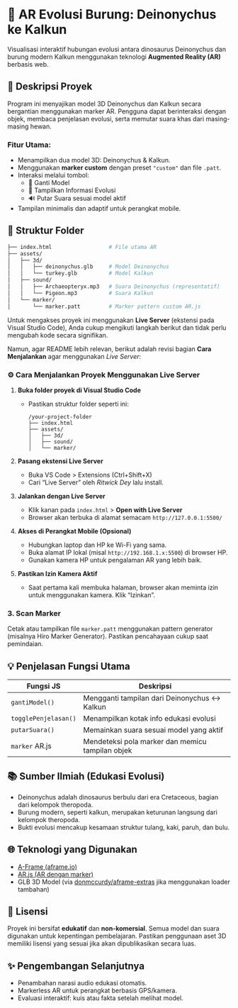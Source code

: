 
# 🦖 AR Evolusi Burung: Deinonychus ke Kalkun

Visualisasi interaktif hubungan evolusi antara dinosaurus Deinonychus dan burung modern Kalkun menggunakan teknologi **Augmented Reality (AR)** berbasis web.

## 📌 Deskripsi Proyek

Program ini menyajikan model 3D Deinonychus dan Kalkun secara bergantian menggunakan marker AR. Pengguna dapat berinteraksi dengan objek, membaca penjelasan evolusi, serta memutar suara khas dari masing-masing hewan.

### Fitur Utama:
- Menampilkan dua model 3D: Deinonychus & Kalkun.
- Menggunakan **marker custom** dengan preset `"custom"` dan file `.patt`.
- Interaksi melalui tombol:
  - 🔄 Ganti Model
  - 📜 Tampilkan Informasi Evolusi
  - 🔊 Putar Suara sesuai model aktif
- Tampilan minimalis dan adaptif untuk perangkat mobile.

## 📁 Struktur Folder

```bash
├── index.html                  # File utama AR
├── assets/
│   ├── 3d/
│   │   ├── deinonychus.glb     # Model Deinonychus
│   │   └── turkey.glb          # Model Kalkun
│   ├── sound/
│   │   ├── Archaeopteryx.mp3   # Suara Deinonychus (representatif)
│   │   └── Pigeon.mp3          # Suara Kalkun
│   └── marker/
│       └── marker.patt         # Marker pattern custom AR.js
```

Untuk mengakses proyek ini menggunakan **Live Server** (ekstensi pada Visual Studio Code), Anda cukup mengikuti langkah berikut dan tidak perlu mengubah kode secara signifikan.

Namun, agar README lebih relevan, berikut adalah revisi bagian **Cara Menjalankan** agar menggunakan *Live Server*:


### ⚙️ Cara Menjalankan Proyek Menggunakan Live Server

1. **Buka folder proyek di Visual Studio Code**

   * Pastikan struktur folder seperti ini:

     ```
     /your-project-folder
     ├── index.html
     ├── assets/
     │   ├── 3d/
     │   ├── sound/
     │   └── marker/
     ```

2. **Pasang ekstensi Live Server**

   * Buka VS Code > Extensions (Ctrl+Shift+X)
   * Cari “Live Server” oleh *Ritwick Dey* lalu install.

3. **Jalankan dengan Live Server**

   * Klik kanan pada `index.html` > **Open with Live Server**
   * Browser akan terbuka di alamat semacam `http://127.0.0.1:5500/`

4. **Akses di Perangkat Mobile (Opsional)**

   * Hubungkan laptop dan HP ke Wi-Fi yang sama.
   * Buka alamat IP lokal (misal `http://192.168.1.x:5500`) di browser HP.
   * Gunakan kamera HP untuk pengalaman AR yang lebih baik.

5. **Pastikan Izin Kamera Aktif**

   * Saat pertama kali membuka halaman, browser akan meminta izin untuk menggunakan kamera. Klik “Izinkan”.


### 3. Scan Marker
Cetak atau tampilkan file `marker.patt` menggunakan pattern generator (misalnya Hiro Marker Generator). Pastikan pencahayaan cukup saat pemindaian.

## 💡 Penjelasan Fungsi Utama

| Fungsi JS           | Deskripsi |
|---------------------|-----------|
| `gantiModel()`      | Mengganti tampilan dari Deinonychus ↔ Kalkun |
| `togglePenjelasan()`| Menampilkan kotak info edukasi evolusi |
| `putarSuara()`      | Memainkan suara sesuai model yang aktif |
| `marker` AR.js      | Mendeteksi pola marker dan memicu tampilan objek |

## 📚 Sumber Ilmiah (Edukasi Evolusi)

- Deinonychus adalah dinosaurus berbulu dari era Cretaceous, bagian dari kelompok theropoda.
- Burung modern, seperti kalkun, merupakan keturunan langsung dari kelompok theropoda.
- Bukti evolusi mencakup kesamaan struktur tulang, kaki, paruh, dan bulu.

## 🌐 Teknologi yang Digunakan

- [A-Frame (aframe.io)](https://aframe.io)
- [AR.js (AR dengan marker)](https://github.com/AR-js-org/AR.js)
- GLB 3D Model (via [donmccurdy/aframe-extras](https://github.com/donmccurdy/aframe-extras) jika menggunakan loader tambahan)

## 📄 Lisensi

Proyek ini bersifat **edukatif** dan **non-komersial**. Semua model dan suara digunakan untuk kepentingan pembelajaran. Pastikan penggunaan aset 3D memiliki lisensi yang sesuai jika akan dipublikasikan secara luas.

## ✨ Pengembangan Selanjutnya

- Penambahan narasi audio edukasi otomatis.
- Markerless AR untuk perangkat berbasis GPS/kamera.
- Evaluasi interaktif: kuis atau fakta setelah melihat model.
